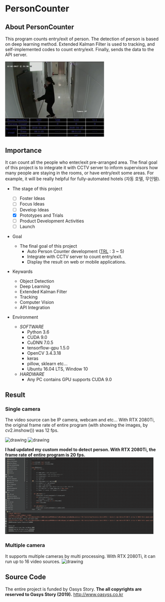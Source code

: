 PersonCounter
===

## About PersonCounter
This program counts entry/exit of person. The detection of person is based on deep learning method. Extended Kalman Filter is used to tracking, and self-implemented codes to count entry/exit. Finally, sends the data to the API server.

<img src="img/personCounter.png" alt="drawing" width="320"/>

## Importance
It can count all the people who enter/exit pre-arranged area. The final goal of this project is to integrate it with CCTV server to inform supervisors how many people are staying in the rooms, or have entry/exit some areas. For example, it will be really helpful for fully-automated hotels (자동 호텔, 무인텔).
<br/>
 - The stage of this project <br/>
    - [ ] Foster Ideas
    - [ ] Focus Ideas
    - [ ] Develop Ideas
    - [X] Prototypes and Trials
    - [ ] Product Development Activities
    - [ ] Launch
    
 - Goal
    - The final goal of this project
        - Auto Person Counter development ([TRL](https://itec.etri.re.kr/itec/sub01/sub01_07.do) : 3 ~ 5)
        - Integrate with CCTV server to count entry/exit. 
        - Display the result on web or mobile applications.
        
 - Keywards
    - Object Detection
    - Deep Learning
    - Extended Kalman Filter
    - Tracking
    - Computer Vision
    - API Integration
  
- Environment
    - _SOFTWARE_
      - Python 3.6
      - CUDA 9.0
      - CuDNN 7.0.5
      - tensorflow-gpu 1.5.0
      - OpenCV 3.4.3.18
      - keras
      - pillow, sklearn etc...
      - Ubuntu 16.04 LTS, Window 10
    - _HARDWARE_
      - Any PC contains GPU supports CUDA 9.0

## Result
### Single camera
The video source can be IP camera, webcam and etc... With RTX 2080Ti, the original frame rate of entire program (with showing the images, by cv2.imshow()) was 12 fps.

<img src="gif/single_camera_test_1.gif" alt="drawing" width="480"/>
<img src="gif/single_camera_test_2.gif" alt="drawing" width="480"/>

__I had updated my custom model to detect person. With RTX 2080Ti, the frame rate of entire program  is 20 fps.__
<img src="gif/single_camera_test_3.gif" alt="drawing" width="480"/>

### Multiple camera
It supports multiple cameras by multi processing. With RTX 2080Ti, it can run up to 16 video sources.
<img src="gif/multi_camera_test.gif" alt="drawing" width="480"/>

## Source Code
The entire project is funded by Oasys Story. __The all copyrights are reserved to Oasys Story (2019).__
<http://www.oasyss.co.kr>
